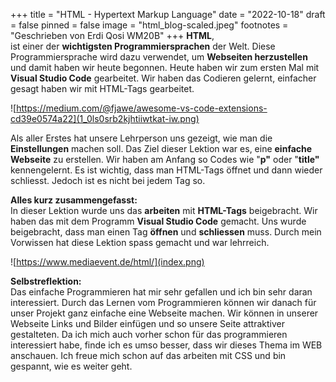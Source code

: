 +++
title = "HTML - Hypertext Markup Language"
date = "2022-10-18"
draft = false
pinned = false
image = "html_blog-scaled.jpeg"
footnotes = "Geschrieben von Erdi Qosi WM20B"
+++
**H﻿TML**,\
ist einer der **wichtigsten Programmiersprachen** der Welt. Diese Programmiersprache wird dazu verwendet, um **Webseiten herzustellen** und damit haben wir heute begonnen. Heute haben wir zum ersten Mal mit **Visual Studio Code** gearbeitet. Wir haben das Codieren gelernt, einfacher gesagt haben wir mit HTML-Tags gearbeitet. 

![https://medium.com/@fjawe/awesome-vs-code-extensions-cd39e0574a22](1_0ls0srb2kjhtiiwtkat-iw.png)

Als aller Erstes hat unsere Lehrperson uns gezeigt, wie man die **Einstellungen** machen soll. Das Ziel dieser Lektion war es, eine **einfache Webseite** zu erstellen. Wir haben am Anfang so Codes wie "**p"** oder "**title"** kennengelernt. Es ist wichtig, dass man HTML-Tags öffnet und dann wieder schliesst. Jedoch ist es nicht bei jedem Tag so. 

**Alles kurz zusammengefasst:**\
In dieser Lektion wurde uns das **arbeiten** mit **HTML-Tags** beigebracht. Wir haben das mit dem Programm **Visual Studio Code** gemacht. Uns wurde beigebracht, dass man einen Tag **öffnen** und **schliessen** muss. Durch mein Vorwissen hat diese Lektion spass gemacht und war lehrreich.

![https://www.mediaevent.de/html/](index.png)

**S﻿elbstreflektion:**\
Das einfache Programmieren hat mir sehr gefallen und ich bin sehr daran interessiert. Durch das Lernen vom Programmieren können wir danach für unser Projekt ganz einfache eine Webseite machen. Wir können in unserer Webseite Links und Bilder einfügen und so unsere Seite attraktiver gestalteten. Da ich mich auch vorher schon für das programmieren interessiert habe, finde ich es umso besser, dass wir dieses Thema im WEB anschauen. Ich freue mich schon auf das arbeiten mit CSS und bin gespannt, wie es weiter geht.
